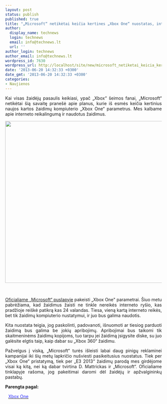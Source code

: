 ```yaml
---
layout: post
status: publish
published: true
title: "„Microsoft“ netikėtai keičia kertines „Xbox One“ nuostatas, interneto nebereikės"
author:
  display_name: technews
  login: technews
  email: info@technews.lt
  url: ''
author_login: technews
author_email: info@technews.lt
wordpress_id: 7630
wordpress_url: http://localhost/site/new/microsoft_netiketai_keicia_kertines_xbox_one_nuostatas_interneto_nebereikes/
date: '2013-06-20 14:32:33 +0300'
date_gmt: '2013-06-20 14:32:33 +0300'
categories:
- Naujienos
---
```

<p style="text-align:justify">Kai visas žaidėjų pasaulis keikiasi, ypač „Xbox“ šeimos fanai, „Microsoft“ netikėtai šią savaitę pranešė apie planus, kurie iš esmės keičia kertinius naujos kartos žaidimų kompiuterio „Xbox One“ parametrus. Mes kalbame apie interneto reikalingumą ir naudotus žaidimus.</p>
<p style="text-align:center"> <a target="blank" href="http://www.technologijos.lt/upload/image/n/technologijos/it/S-34234/xboxone.jpg"><img alt="" src="http://www.technologijos.lt/upload/image/n/technologijos/it/S-34234/1-xboxone.jpg" style="width: 520px;" /></a></p>
<div style="text-align:center"> <strong></strong><br/><em></em></div>
<div style="text-align:justify">
<p><a href="http://news.xbox.com/2013/06/update">Oficialiame „Microsoft“ puslapyje</a> pakeisti „Xbox One" parametrai. Šiuo metu pabrėžiama, kad žaidimus žaisti ne tinkle nereikės interneto ryšio, kas pradžioje reiškė patikrą kas 24 valandas. Tiesa, vieną kartą interneto reikės, bet tik žaidimų kompiuterio nustatymui, ir juo bus galima naudotis.</p>
<p>Kita nuostata teigia, jog paskolinti, padovanoti, išnuomoti ar tiesiog parduoti žaidimą bus galima be jokių apribojimų. Apribojimai bus taikomi tik skaitmeninėms žaidimų kopijoms, tuo tarpu jei žaidimą įsigysite diske, su juo galėsite elgtis taip, kaip dabar su „Xbox 360“ žaidimu.</p>
<p>Pažvelgus į viską, „Microsoft“ turės išleisti labai daug pinigų reklaminei kampanijai iki šių metų lapkričio nušviesti pasikeitusius nuostatus. Tiek per „Xbox One“ pristatymą, tiek per „E3 2013“ žaidimų parodą mes girdėjome visai ką kitą, nei ką dabar tvirtina D. Mattrickas ir „Microsoft“. Oficialiame tinklapyje rašoma, jog pakeitimai daromi dėl žaidėjų ir apžvalgininkų pastabų.</p>
</div>
<p><strong>Parengta pagal:</strong></p>
<p style="margin:0px 0px 0px 10px"><a target="blank" href="http://news.xbox.com/2013/06/update"><span style="color:#2E2EFE">Xbox One</span></a></p>
